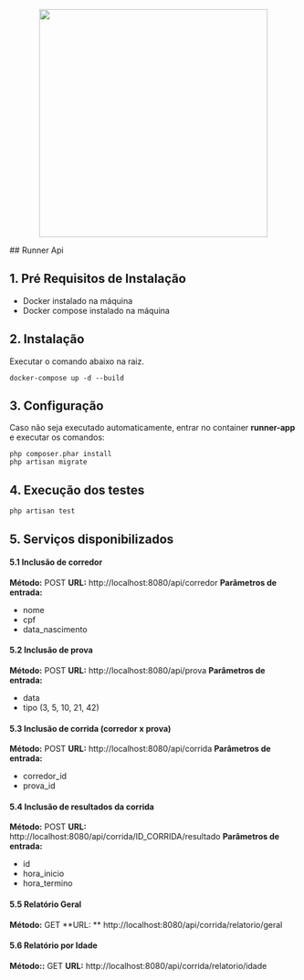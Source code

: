 <p align="center"><a href="https://laravel.com" target="_blank"><img src="https://www.flaticon.com/svg/static/icons/svg/606/606712.svg" width="400"></a></p>
## Runner Api

## 1. Pré Requisitos de Instalação

- Docker instalado na máquina
- Docker compose instalado na máquina

## 2. Instalação

Executar o comando abaixo na raiz. 

    docker-compose up -d --build 

## 3. Configuração

Caso não seja executado automaticamente, entrar no container **runner-app** e executar os comandos:

    php composer.phar install
    php artisan migrate


## 4. Execução dos testes

    php artisan test

## 5. Serviços disponibilizados

#### 5.1 Inclusão de corredor

**Método:** POST 
**URL:** http://localhost:8080/api/corredor
**Parâmetros de entrada:** 

- nome
- cpf
- data_nascimento

#### 5.2 Inclusão de prova

**Método:** POST 
**URL:** http://localhost:8080/api/prova
**Parâmetros de entrada:** 

- data
- tipo (3, 5, 10, 21, 42)

#### 5.3 Inclusão de corrida (corredor x prova)

**Método:** POST 
**URL:** http://localhost:8080/api/corrida
**Parâmetros de entrada:** 

- corredor_id
- prova_id

#### 5.4 Inclusão de resultados da corrida

**Método:** POST 
**URL:** http://localhost:8080/api/corrida/ID_CORRIDA/resultado
**Parâmetros de entrada:** 

- id
- hora_inicio
- hora_termino

#### 5.5 Relatório Geral

**Método:** GET 
**URL: ** http://localhost:8080/api/corrida/relatorio/geral

#### 5.6 Relatório por Idade

**Método::** GET 
**URL:** http://localhost:8080/api/corrida/relatorio/idade


